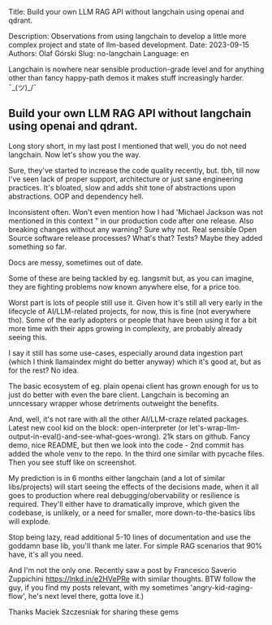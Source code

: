 Title: Build your own LLM RAG API without langchain using openai and qdrant.

Description: Observations from using langchain to develop a little more complex project and state of llm-based development.
Date: 2023-09-15
Authors: Olaf Górski
Slug: no-langchain
Language: en

Langchain is nowhere near sensible production-grade level and for anything other than fancy happy-path demos it makes stuff increasingly harder. ¯\_(ツ)_/¯


## Build your own LLM RAG API without langchain using openai and qdrant.

Long story short, in my last post I mentioned that well, you do not need langchain. Now let's show you the way.


Sure, they've started to increase the code quality recently, but. tbh, till now I've seen lack of proper support, architecture or just sane engineering practices.
It's bloated, slow and adds shit tone of abstractions upon abstractions. OOP and dependency hell.

Inconsistent often. Won't even mention how I had 'Michael Jackson was not mentioned in this context " in our production code after one release. Also breaking changes without any warning? Sure why not. Real sensible Open Source software release processes? What's that?
Tests? Maybe they added something so far.

Docs are messy, sometimes out of date.

Some of these are being tackled by eg. langsmit but, as you can imagine, they are fighting problems now known anywhere else, for a price too.

Worst part is lots of people still use it. Given how it's still all very early in the lifecycle of AI/LLM-related projects, for now, this is fine (not everywhere tho). Some of the early adopters or people that have been using it for a bit more time with their apps growing in complexity, are probably already seeing this.

I say it still has some use-cases, especially around data ingestion part (which I think llamaindex might do better anyway) which it's good at, but as for the rest? No idea.

The basic ecosystem of eg. plain openai client has grown enough for us to just do better with even the bare client. Langchain is becoming an unncessary wrapper whose detriments outweight the benefits.

And, well, it's not rare with all the other AI/LLM-craze related packages. Latest new cool kid on the block: open-interpreter (or let's-wrap-llm-output-in-eval()-and-see-what-goes-wrong). 21k stars on github. Fancy demo, nice README, but then we look into the code - 2nd commit has added the whole venv to the repo. In the third one similar with pycache files.
Then you see stuff like on screenshot.

My prediction is in 6 months either langchain (and a lot of similar libs/projects) will start seeing the effects of the decisions made, when it all goes to production where real debugging/obervability or resilience is required. They'll either have to dramatically improve, which given the codebase, is unlikely, or a need for smaller, more down-to-the-basics libs will explode.

Stop being lazy, read additional 5-10 lines of documentation and use the goddamn base lib, you'll thank me later. For simple RAG scenarios that 90% have, it's all you need.

And I'm not the only one. Recently saw a post by Francesco Saverio Zuppichini https://lnkd.in/e2HVePRe with similar thoughts. BTW follow the guy, if you find my posts relevant, with my sometimes 'angry-kid-raging-flow', he's next level there, gotta love it.)

Thanks Maciek Szczesniak for sharing these gems
